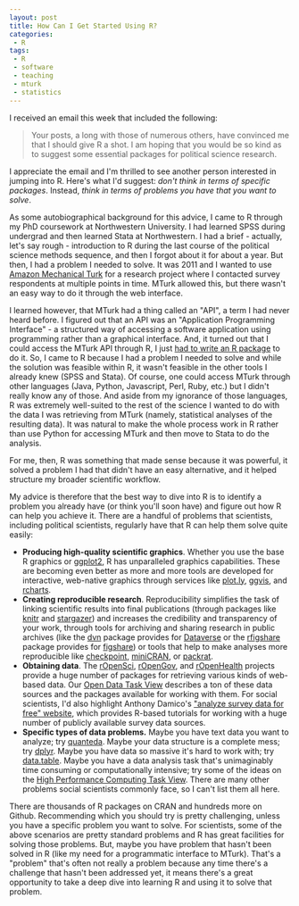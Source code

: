 ```yaml
---
layout: post
title: How Can I Get Started Using R?
categories:
 - R
tags:
 - R
 - software
 - teaching
 - mturk
 - statistics
---
```


I received an email this week that included the following:

> Your posts, a long with those of numerous others, have convinced me that I should give R a shot. I am hoping that you would be so kind as to suggest some essential packages for political science research.

I appreciate the email and I'm thrilled to see another person interested in jumping into R. Here's what I'd suggest: *don't think in terms of specific packages*. Instead, *think in terms of problems you have that you want to solve*.

As some autobiographical background for this advice, I came to R through my PhD coursework at Northwestern University. I had learned SPSS during undergrad and then learned Stata at Northwestern. I had a brief - actually, let's say rough - introduction to R during the last course of the political science methods sequence, and then I forgot about it for about a year. But then, I had a problem I needed to solve. It was 2011 and I wanted to use [Amazon Mechanical Turk](https://www.mturk.com/mturk/welcome) for a research project where I contacted survey respondents at multiple points in time. MTurk allowed this, but there wasn't an easy way to do it through the web interface. 

I learned however, that MTurk had a thing called an "API", a term I had never heard before. I figured out that an API was an "Application Programming Interface" - a structured way of accessing a software application using programming rather than a graphical interface. And, it turned out that I could access the MTurk API through R, I just [had to write an R package](cran.r-project.org/web/packages/MTurkR/index.html) to do it. So, I came to R because I had a problem I needed to solve and while the solution was feasible within R, it wasn't feasible in the other tools I already knew (SPSS and Stata). Of course, one could access MTurk through other languages (Java, Python, Javascript, Perl, Ruby, etc.) but I didn't really know any of those. And aside from my ignorance of those languages, R was extremely well-suited to the rest of the science I wanted to do with the data I was retrieving from MTurk (namely, statistical analyses of the resulting data). It was natural to make the whole process work in R rather than use Python for accessing MTurk and then move to Stata to do the analysis.

For me, then, R was something that made sense because it was powerful, it solved a problem I had that didn't have an easy alternative, and it helped structure my broader scientific workflow. 

My advice is therefore that the best way to dive into R is to identify a problem you already have (or think you'll soon have) and figure out how R can help you achieve it. There are a handful of problems that scientists, including political scientists, regularly have that R can help them solve quite easily:

 - **Producing high-quality scientific graphics**. Whether you use the base R graphics or [ggplot2](http://cran.r-project.org/web/packages/ggplot2/index.html), R has unparalleled graphics capabilities. These are becoming even better as more and more tools are developed for interactive, web-native graphics through services like [plot.ly](https://plot.ly/r/), [ggvis](http://ggvis.rstudio.com/), and [rcharts](http://rcharts.io/). 
 - **Creating reproducible research**. Reproducibility simplifies the task of linking scientific results into final publications (through packages like [knitr](http://cran.r-project.org/web/packages/knitr) and [stargazer](https://cran.r-project.org/web/packages/stargazer/index.html)) and increases the credibility and transparency of your work, through tools for archiving and sharing research in public archives (like the [dvn](https://cran.r-project.org/web/packages/dvn/index.html) package provides for [Dataverse](http://dataverse.org) or the [rfigshare](https://cran.r-project.org/web/packages/rfigshare/index.html) package provides for [figshare](http://figshare.com/)) or tools that help to make analyses more reproducible like [checkpoint](https://cran.r-project.org/web/packages/checkpoint/index.html), [miniCRAN](https://cran.r-project.org/web/packages/miniCRAN/index.html), or [packrat](https://cran.r-project.org/web/packages/packrat/index.html).
 - **Obtaining data**. The [rOpenSci](https://ropensci.org/), [rOpenGov](http://ropengov.github.io/), and [rOpenHealth](https://github.com/rOpenHealth) projects provide a huge number of packages for retrieving various kinds of web-based data. Our [Open Data Task View](https://github.com/ropensci/opendata/) describes a ton of these data sources and the packages available for working with them. For social scientists, I'd also highlight Anthony Damico's ["analyze survey data for free" website](http://www.asdfree.com/), which provides R-based tutorials for working with a huge number of publicly available survey data sources.
 - **Specific types of data problems.** Maybe you have text data you want to analyze; try [quanteda](http://cran.r-project.org/web/packages/quanteda/index.html). Maybe your data structure is a complete mess; try [dplyr](https://cran.r-project.org/web/packages/dplyr/index.html). Maybe you have data so massive it's hard to work with; try [data.table](https://cran.r-project.org/web/packages/data.table/index.html). Maybe you have a data analysis task that's unimaginably time consuming or computationally intensive; try some of the ideas on the [High Performance Computing Task View](https://cran.r-project.org/web/views/HighPerformanceComputing.html). There are many other problems social scientists commonly face, so I can't list them all here.
 
There are thousands of R packages on CRAN and hundreds more on Github. Recommending which you should try is pretty challenging, unless you have a specific problem you want to solve. For scientists, some of the above scenarios are pretty standard problems and R has great facilities for solving those problems. But, maybe you have problem that hasn't been solved in R (like my need for a programmatic interface to MTurk). That's a "problem" that's often not really a problem because any time there's a challenge that hasn't been addressed yet, it means there's a great opportunity to take a deep dive into learning R and using it to solve that problem.
